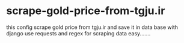 # scrape-gold-price-from-tgju.ir
this config scrape gold price from tgju.ir and save it in data base with django
use requests and regex for scraping data 
easy.......
